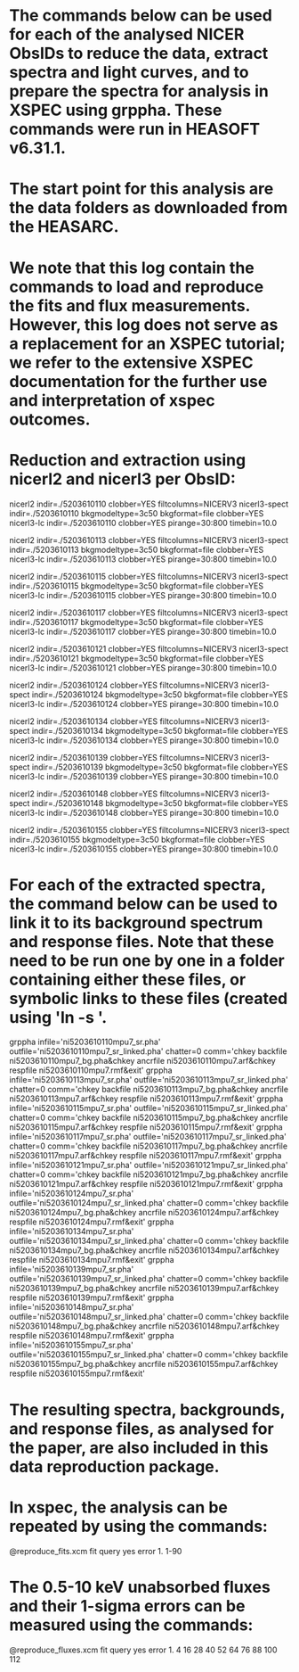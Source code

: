 # The commands below can be used for each of the analysed NICER ObsIDs to reduce the data, extract spectra and light curves, and to prepare the spectra for analysis in XSPEC using grppha. These commands were run in HEASOFT v6.31.1.

# The start point for this analysis are the data folders as downloaded from the HEASARC.

# We note that this log contain the commands to load and reproduce the fits and flux measurements. However, this log does not serve as a replacement for an XSPEC tutorial; we refer to the extensive XSPEC documentation for the further use and interpretation of xspec outcomes.

# Reduction and extraction using nicerl2 and nicerl3 per ObsID:
 
nicerl2 indir=./5203610110 clobber=YES filtcolumns=NICERV3
nicerl3-spect indir=./5203610110 bkgmodeltype=3c50 bkgformat=file clobber=YES
nicerl3-lc indir=./5203610110 clobber=YES pirange=30:800 timebin=10.0

nicerl2 indir=./5203610113 clobber=YES filtcolumns=NICERV3
nicerl3-spect indir=./5203610113 bkgmodeltype=3c50 bkgformat=file clobber=YES
nicerl3-lc indir=./5203610113 clobber=YES pirange=30:800 timebin=10.0

nicerl2 indir=./5203610115 clobber=YES filtcolumns=NICERV3
nicerl3-spect indir=./5203610115 bkgmodeltype=3c50 bkgformat=file clobber=YES
nicerl3-lc indir=./5203610115 clobber=YES pirange=30:800 timebin=10.0

nicerl2 indir=./5203610117 clobber=YES filtcolumns=NICERV3
nicerl3-spect indir=./5203610117 bkgmodeltype=3c50 bkgformat=file clobber=YES
nicerl3-lc indir=./5203610117 clobber=YES pirange=30:800 timebin=10.0

nicerl2 indir=./5203610121 clobber=YES filtcolumns=NICERV3
nicerl3-spect indir=./5203610121 bkgmodeltype=3c50 bkgformat=file clobber=YES
nicerl3-lc indir=./5203610121 clobber=YES pirange=30:800 timebin=10.0

nicerl2 indir=./5203610124 clobber=YES filtcolumns=NICERV3
nicerl3-spect indir=./5203610124 bkgmodeltype=3c50 bkgformat=file clobber=YES
nicerl3-lc indir=./5203610124 clobber=YES pirange=30:800 timebin=10.0

nicerl2 indir=./5203610134 clobber=YES filtcolumns=NICERV3
nicerl3-spect indir=./5203610134 bkgmodeltype=3c50 bkgformat=file clobber=YES
nicerl3-lc indir=./5203610134 clobber=YES pirange=30:800 timebin=10.0

nicerl2 indir=./5203610139 clobber=YES filtcolumns=NICERV3
nicerl3-spect indir=./5203610139 bkgmodeltype=3c50 bkgformat=file clobber=YES
nicerl3-lc indir=./5203610139 clobber=YES pirange=30:800 timebin=10.0

nicerl2 indir=./5203610148 clobber=YES filtcolumns=NICERV3
nicerl3-spect indir=./5203610148 bkgmodeltype=3c50 bkgformat=file clobber=YES
nicerl3-lc indir=./5203610148 clobber=YES pirange=30:800 timebin=10.0

nicerl2 indir=./5203610155 clobber=YES filtcolumns=NICERV3
nicerl3-spect indir=./5203610155 bkgmodeltype=3c50 bkgformat=file clobber=YES
nicerl3-lc indir=./5203610155 clobber=YES pirange=30:800 timebin=10.0

# For each of the extracted spectra, the command below can be used to link it to its background spectrum and response files. Note that these need to be run one by one in a folder containing either these files, or symbolic links to these files (created using 'ln -s <target file path> <symbolic link folder path>'.

grppha infile='ni5203610110mpu7_sr.pha' outfile='ni5203610110mpu7_sr_linked.pha' chatter=0 comm='chkey backfile ni5203610110mpu7_bg.pha&chkey ancrfile ni5203610110mpu7.arf&chkey respfile ni5203610110mpu7.rmf&exit'
grppha infile='ni5203610113mpu7_sr.pha' outfile='ni5203610113mpu7_sr_linked.pha' chatter=0 comm='chkey backfile ni5203610113mpu7_bg.pha&chkey ancrfile ni5203610113mpu7.arf&chkey respfile ni5203610113mpu7.rmf&exit'
grppha infile='ni5203610115mpu7_sr.pha' outfile='ni5203610115mpu7_sr_linked.pha' chatter=0 comm='chkey backfile ni5203610115mpu7_bg.pha&chkey ancrfile ni5203610115mpu7.arf&chkey respfile ni5203610115mpu7.rmf&exit'
grppha infile='ni5203610117mpu7_sr.pha' outfile='ni5203610117mpu7_sr_linked.pha' chatter=0 comm='chkey backfile ni5203610117mpu7_bg.pha&chkey ancrfile ni5203610117mpu7.arf&chkey respfile ni5203610117mpu7.rmf&exit'
grppha infile='ni5203610121mpu7_sr.pha' outfile='ni5203610121mpu7_sr_linked.pha' chatter=0 comm='chkey backfile ni5203610121mpu7_bg.pha&chkey ancrfile ni5203610121mpu7.arf&chkey respfile ni5203610121mpu7.rmf&exit'
grppha infile='ni5203610124mpu7_sr.pha' outfile='ni5203610124mpu7_sr_linked.pha' chatter=0 comm='chkey backfile ni5203610124mpu7_bg.pha&chkey ancrfile ni5203610124mpu7.arf&chkey respfile ni5203610124mpu7.rmf&exit'
grppha infile='ni5203610134mpu7_sr.pha' outfile='ni5203610134mpu7_sr_linked.pha' chatter=0 comm='chkey backfile ni5203610134mpu7_bg.pha&chkey ancrfile ni5203610134mpu7.arf&chkey respfile ni5203610134mpu7.rmf&exit'
grppha infile='ni5203610139mpu7_sr.pha' outfile='ni5203610139mpu7_sr_linked.pha' chatter=0 comm='chkey backfile ni5203610139mpu7_bg.pha&chkey ancrfile ni5203610139mpu7.arf&chkey respfile ni5203610139mpu7.rmf&exit'
grppha infile='ni5203610148mpu7_sr.pha' outfile='ni5203610148mpu7_sr_linked.pha' chatter=0 comm='chkey backfile ni5203610148mpu7_bg.pha&chkey ancrfile ni5203610148mpu7.arf&chkey respfile ni5203610148mpu7.rmf&exit'
grppha infile='ni5203610155mpu7_sr.pha' outfile='ni5203610155mpu7_sr_linked.pha' chatter=0 comm='chkey backfile ni5203610155mpu7_bg.pha&chkey ancrfile ni5203610155mpu7.arf&chkey respfile ni5203610155mpu7.rmf&exit'

# The resulting spectra, backgrounds, and response files, as analysed for the paper, are also included in this data reproduction package.

# In xspec, the analysis can be repeated by using the commands:

@reproduce_fits.xcm
fit
query yes
error 1. 1-90

# The 0.5-10 keV unabsorbed fluxes and their 1-sigma errors can be measured using the commands:

@reproduce_fluxes.xcm
fit
query yes
error 1. 4 16 28 40 52 64 76 88 100 112


